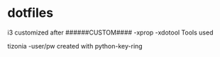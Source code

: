 # dotfiles
i3 customized after ######CUSTOM####
-xprop 
-xdotool
Tools used

tizonia 
-user/pw created with python-key-ring

